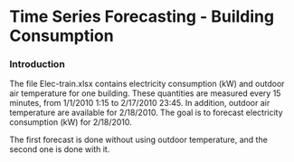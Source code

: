 # Time Series Forecasting - Building Consumption

### Introduction

The file Elec-train.xlsx contains electricity consumption (kW) and outdoor air temperature for one building.
These quantities are measured every 15 minutes, from 1/1/2010 1:15 to 2/17/2010 23:45.
In addition, outdoor air temperature are available for 2/18/2010.
The goal is to forecast electricity consumption (kW) for 2/18/2010.

The first forecast is done without using outdoor temperature, and the second one is done with it.
